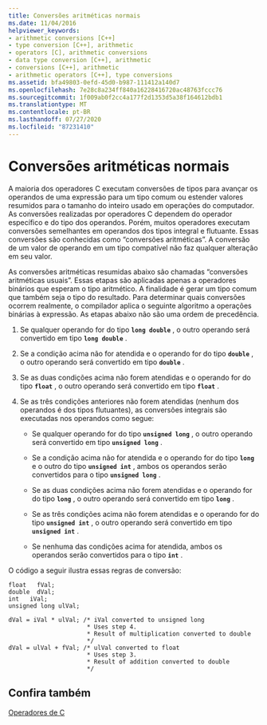```yaml
---
title: Conversões aritméticas normais
ms.date: 11/04/2016
helpviewer_keywords:
- arithmetic conversions [C++]
- type conversion [C++], arithmetic
- operators [C], arithmetic conversions
- data type conversion [C++], arithmetic
- conversions [C++], arithmetic
- arithmetic operators [C++], type conversions
ms.assetid: bfa49803-0efd-45d0-b987-111412a140d7
ms.openlocfilehash: 7e28c8a234ff840a16228416720ac48763fccc76
ms.sourcegitcommit: 1f009ab0f2cc4a177f2d1353d5a38f164612bdb1
ms.translationtype: MT
ms.contentlocale: pt-BR
ms.lasthandoff: 07/27/2020
ms.locfileid: "87231410"
---
```

# <a name="usual-arithmetic-conversions"></a>Conversões aritméticas normais

A maioria dos operadores C executam conversões de tipos para avançar os operandos de uma expressão para um tipo comum ou estender valores resumidos para o tamanho do inteiro usado em operações do computador. As conversões realizadas por operadores C dependem do operador específico e do tipo dos operandos. Porém, muitos operadores executam conversões semelhantes em operandos dos tipos integral e flutuante. Essas conversões são conhecidas como “conversões aritméticas”. A conversão de um valor de operando em um tipo compatível não faz qualquer alteração em seu valor.

As conversões aritméticas resumidas abaixo são chamadas “conversões aritméticas usuais”. Essas etapas são aplicadas apenas a operadores binários que esperam o tipo aritmético. A finalidade é gerar um tipo comum que também seja o tipo do resultado. Para determinar quais conversões ocorrem realmente, o compilador aplica o seguinte algoritmo a operações binárias à expressão. As etapas abaixo não são uma ordem de precedência.

1. Se qualquer operando for do tipo **`long double`** , o outro operando será convertido em tipo **`long double`** .

1. Se a condição acima não for atendida e o operando for do tipo **`double`** , o outro operando será convertido em tipo **`double`** .

1. Se as duas condições acima não forem atendidas e o operando for do tipo **`float`** , o outro operando será convertido em tipo **`float`** .

1. Se as três condições anteriores não forem atendidas (nenhum dos operandos é dos tipos flutuantes), as conversões integrais são executadas nos operandos como segue:

   - Se qualquer operando for do tipo **`unsigned long`** , o outro operando será convertido em tipo **`unsigned long`** .

   - Se a condição acima não for atendida e o operando for do tipo **`long`** e o outro do tipo **`unsigned int`** , ambos os operandos serão convertidos para o tipo **`unsigned long`** .

   - Se as duas condições acima não forem atendidas e o operando for do tipo **`long`** , o outro operando será convertido em tipo **`long`** .

   - Se as três condições acima não forem atendidas e o operando for do tipo **`unsigned int`** , o outro operando será convertido em tipo **`unsigned int`** .

   - Se nenhuma das condições acima for atendida, ambos os operandos serão convertidos para o tipo **`int`** .

O código a seguir ilustra essas regras de conversão:

```
float   fVal;
double  dVal;
int   iVal;
unsigned long ulVal;

dVal = iVal * ulVal; /* iVal converted to unsigned long
                      * Uses step 4.
                      * Result of multiplication converted to double
                      */
dVal = ulVal + fVal; /* ulVal converted to float
                      * Uses step 3.
                      * Result of addition converted to double
                      */
```

## <a name="see-also"></a>Confira também

[Operadores de C](../c-language/c-operators.md)
